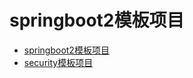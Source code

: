# springboot2模板项目

- [springboot2模板项目](./maven-springboot2/README.md)
- [security模板项目](./maven-springsecurity/README.md)
